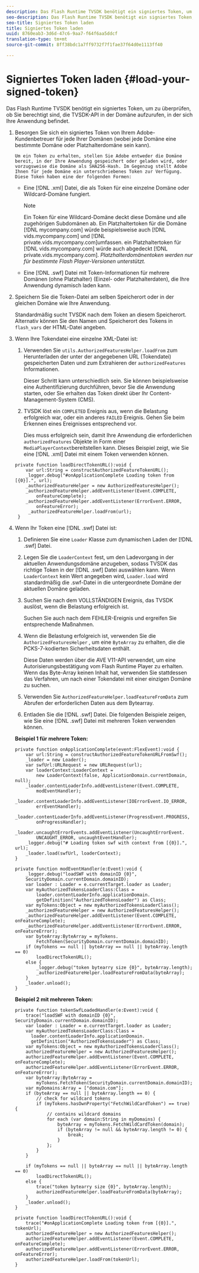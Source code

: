 ```yaml
---
description: Das Flash Runtime TVSDK benötigt ein signiertes Token, um zu überprüfen, ob Sie berechtigt sind, die TVSDK-API in der Domäne aufzurufen, in der sich Ihre Anwendung befindet.
seo-description: Das Flash Runtime TVSDK benötigt ein signiertes Token, um zu überprüfen, ob Sie berechtigt sind, die TVSDK-API in der Domäne aufzurufen, in der sich Ihre Anwendung befindet.
seo-title: Signiertes Token laden
title: Signiertes Token laden
uuid: 8760eab3-3d6d-47c6-9aa7-f64f6aa5ddcf
translation-type: tm+mt
source-git-commit: 8ff38bdc1a7ff9732f7f1fae37f64d0e1113ff40

---
```



# Signiertes Token laden {#load-your-signed-token}

Das Flash Runtime TVSDK benötigt ein signiertes Token, um zu überprüfen, ob Sie berechtigt sind, die TVSDK-API in der Domäne aufzurufen, in der sich Ihre Anwendung befindet.

1. Besorgen Sie sich ein signiertes Token von Ihrem Adobe-Kundenbetreuer für jede Ihrer Domänen (wobei jede Domäne eine bestimmte Domäne oder Platzhalterdomäne sein kann).

       Um ein Token zu erhalten, stellen Sie Adobe entweder die Domäne bereit, in der Ihre Anwendung gespeichert oder geladen wird, oder vorzugsweise die Domäne als SHA256-Hash. Im Gegenzug stellt Adobe Ihnen für jede Domäne ein unterschriebenes Token zur Verfügung. Diese Token haben eine der folgenden Formen:
   
   * Eine [!DNL .xml] Datei, die als Token für eine einzelne Domäne oder Wildcard-Domäne fungiert.

      >[!NOTE]
      >
      >Ein Token für eine Wildcard-Domäne deckt diese Domäne und alle zugehörigen Subdomänen ab. Ein Platzhaltertoken für die Domäne [!DNL mycompany.com] würde beispielsweise auch [!DNL vids.mycompany.com] und [!DNL private.vids.mycompany.com]umfassen. ein Platzhaltertoken für [!DNL vids.mycompany.com] würde auch abgedeckt [!DNL private.vids.mycompany.com]. *Platzhalterdomänentoken werden nur für bestimmte Flash Player-Versionen unterstützt.*

   * Eine [!DNL .swf] Datei mit Token-Informationen für mehrere Domänen (ohne Platzhalter) (Einzel- oder Platzhalterdaten), die Ihre Anwendung dynamisch laden kann.

1. Speichern Sie die Token-Datei am selben Speicherort oder in der gleichen Domäne wie Ihre Anwendung.

   Standardmäßig sucht TVSDK nach dem Token an diesem Speicherort. Alternativ können Sie den Namen und Speicherort des Tokens in `flash_vars` der HTML-Datei angeben.
1. Wenn Ihre Tokendatei eine einzelne XML-Datei ist:
   1. Verwenden Sie `utils.AuthorizedFeaturesHelper.loadFrom` zum Herunterladen der unter der angegebenen URL (Tokendatei) gespeicherten Daten und zum Extrahieren der `authorizedFeatures` Informationen.

      Dieser Schritt kann unterschiedlich sein. Sie können beispielsweise eine Authentifizierung durchführen, bevor Sie die Anwendung starten, oder Sie erhalten das Token direkt über Ihr Content-Management-System (CMS).

   1. TVSDK löst ein `COMPLETED` Ereignis aus, wenn die Belastung erfolgreich war, oder ein anderes `FAILED` Ereignis. Gehen Sie beim Erkennen eines Ereignisses entsprechend vor.

      Dies muss erfolgreich sein, damit Ihre Anwendung die erforderlichen `authorizedFeatures` Objekte in Form einer `MediaPlayerContext`bereitstellen kann.
   Dieses Beispiel zeigt, wie Sie eine [!DNL .xml] Datei mit einem Token verwenden können.

   ```
   private function loadDirectTokenURL():void { 
       var url:String = constructAuthorizedFeatureTokenURL(); 
       _logger.debug("#onApplicationComplete Loading token from [{0}].", url); 
       _authorizedFeatureHelper = new AuthorizedFeaturesHelper(); 
       _authorizedFeatureHelper.addEventListener(Event.COMPLETE,  
           onFeatureComplete); 
       _authorizedFeatureHelper.addEventListener(ErrorEvent.ERROR,  
           onFeatureError); 
        _authorizedFeatureHelper.loadFrom(url); 
    }
   ```

1. Wenn Ihr Token eine [!DNL .swf] Datei ist:
   1. Definieren Sie eine `Loader` Klasse zum dynamischen Laden der [!DNL .swf] Datei.
   1. Legen Sie die `LoaderContext` fest, um den Ladevorgang in der aktuellen Anwendungsdomäne anzugeben, sodass TVSDK das richtige Token in der [!DNL .swf] Datei auswählen kann. Wenn `LoaderContext` kein Wert angegeben wird, `Loader.load` wird standardmäßig die .swf-Datei in die untergeordnete Domäne der aktuellen Domäne geladen.
   1. Suchen Sie nach dem VOLLSTÄNDIGEN Ereignis, das TVSDK auslöst, wenn die Belastung erfolgreich ist.

      Suchen Sie auch nach dem FEHLER-Ereignis und ergreifen Sie entsprechende Maßnahmen.
   1. Wenn die Belastung erfolgreich ist, verwenden Sie die `AuthorizedFeaturesHelper` , um eine `ByteArray` zu erhalten, die die PCKS-7-kodierten Sicherheitsdaten enthält.

      Diese Daten werden über die AVE V11-API verwendet, um eine Autorisierungsbestätigung vom Flash Runtime Player zu erhalten. Wenn das Byte-Array keinen Inhalt hat, verwenden Sie stattdessen das Verfahren, um nach einer Tokendatei mit einer einzigen Domäne zu suchen.
   1. Verwenden Sie `AuthorizedFeatureHelper.loadFeatureFromData` zum Abrufen der erforderlichen Daten aus dem Bytearray.
   1. Entladen Sie die [!DNL .swf] Datei.
   Die folgenden Beispiele zeigen, wie Sie eine [!DNL .swf] Datei mit mehreren Token verwenden können.

   **Beispiel 1 für mehrere Token:**

   ```
   private function onApplicationComplete(event:FlexEvent):void { 
       var url:String = constructAuthorizedFeatureTokenURLFromSwf();   
       _loader = new Loader(); 
       var swfUrl:URLRequest = new URLRequest(url); 
       var loaderContext:LoaderContext =  
           new LoaderContext(false, ApplicationDomain.currentDomain, null); 
       _loader.contentLoaderInfo.addEventListener(Event.COMPLETE,  
           modEventHandler); 
       _loader.contentLoaderInfo.addEventListener(IOErrorEvent.IO_ERROR,  
           errEventHandler); 
       _loader.contentLoaderInfo.addEventListener(ProgressEvent.PROGRESS,  
           onProgressHandler); 
       _loader.uncaughtErrorEvents.addEventListener(UncaughtErrorEvent. 
           UNCAUGHT_ERROR, uncaughtEventHandler); 
       _logger.debug("# Loading token swf with context from [{0}].", url); 
       _loader.load(swfUrl, loaderContext); 
   } 
   
   private function modEventHandler(e:Event):void { 
       _logger.debug("loadSWF with domainID {0}",  
       SecurityDomain.currentDomain.domainID); 
       var loader : Loader = e.currentTarget.loader as Loader; 
       var myAuthorizedTokensLoaderClass:Class =  
           loader.contentLoaderInfo.applicationDomain. 
           getDefinition("AuthorizedTokensLoader") as Class; 
       var myTokens:Object = new myAuthorizedTokensLoaderClass(); 
       _authorizedFeatureHelper = new AuthorizedFeaturesHelper(); 
       _authorizedFeatureHelper.addEventListener(Event.COMPLETE, onFeatureComplete); 
       _authorizedFeatureHelper.addEventListener(ErrorEvent.ERROR, onFeatureError); 
       var byteArray:ByteArray = myTokens. 
           FetchToken(SecurityDomain.currentDomain.domainID); 
       if (myTokens == null || byteArray == null || byteArray.length == 0) 
           loadDirectTokenURL(); 
       else { 
           _logger.debug("token bytearry size {0}", byteArray.length); 
           _authorizedFeatureHelper.loadFeatureFromData(byteArray); 
       } 
       _loader.unload(); 
   } 
   ```

   **Beispiel 2 mit mehreren Token:**

   ```
   private function tokenSwfLoadedHandler(e:Event):void { 
       trace("loadSWF with domainID {0}", SecurityDomain.currentDomain.domainID); 
       var loader : Loader = e.currentTarget.loader as Loader; 
       var myAuthorizedTokensLoaderClass:Class =  
         loader.contentLoaderInfo.applicationDomain. 
         getDefinition("AuthorizedTokensLoader") as Class; 
       var myTokens:Object = new myAuthorizedTokensLoaderClass(); 
       authorizedFeatureHelper = new AuthorizedFeaturesHelper(); 
       authorizedFeatureHelper.addEventListener(Event.COMPLETE, onFeatureComplete); 
       authorizedFeatureHelper.addEventListener(ErrorEvent.ERROR, onFeatureError); 
       var byteArray:ByteArray =  
           myTokens.FetchToken(SecurityDomain.currentDomain.domainID); 
       var myDomains:Array = ["domain.com"]; 
       if (byteArray == null || byteArray.length == 0) { 
           // check for wildcard tokens 
           if (myTokens.hasOwnProperty("FetchWildCardToken") == true) { 
               // contains wildcard domains 
               for each (var domain:String in myDomains) { 
                   byteArray = myTokens.FetchWildCardToken(domain); 
                   if (byteArray != null && byteArray.length != 0) { 
                       break; 
                   } 
               }; 
           } 
       } 
   
       if (myTokens == null || byteArray == null || byteArray.length == 0) 
           loadDirectTokenURL(); 
       else { 
           trace("token bytearry size {0}", byteArray.length); 
           authorizedFeatureHelper.loadFeatureFromData(byteArray); 
       } 
       _loader.unload(); 
   } 
   
   private function loadDirectTokenURL():void { 
       trace("#onApplicationComplete Loading token from [{0}].", tokenUrl); 
       authorizedFeatureHelper = new AuthorizedFeaturesHelper(); 
       authorizedFeatureHelper.addEventListener(Event.COMPLETE, onFeatureComplete); 
       authorizedFeatureHelper.addEventListener(ErrorEvent.ERROR, onFeatureError); 
       authorizedFeatureHelper.loadFrom(tokenUrl); 
   }
   ```

